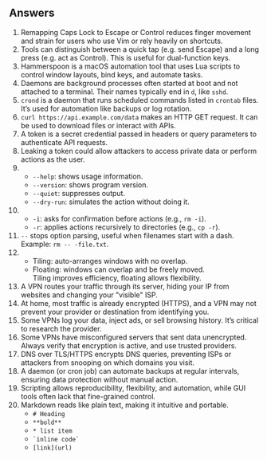 ## Answers

1. Remapping Caps Lock to Escape or Control reduces finger movement and strain for users who use Vim or rely heavily on shortcuts.
2. Tools can distinguish between a quick tap (e.g. send Escape) and a long press (e.g. act as Control). This is useful for dual-function keys.
3. Hammerspoon is a macOS automation tool that uses Lua scripts to control window layouts, bind keys, and automate tasks.
4. Daemons are background processes often started at boot and not attached to a terminal. Their names typically end in `d`, like `sshd`.
5. `crond` is a daemon that runs scheduled commands listed in `crontab` files. It’s used for automation like backups or log rotation.
6. `curl https://api.example.com/data` makes an HTTP GET request. It can be used to download files or interact with APIs.
7. A token is a secret credential passed in headers or query parameters to authenticate API requests.
8. Leaking a token could allow attackers to access private data or perform actions as the user.
9. - `--help`: shows usage information.  
   - `--version`: shows program version.  
   - `--quiet`: suppresses output.  
   - `--dry-run`: simulates the action without doing it.
10. - `-i`: asks for confirmation before actions (e.g., `rm -i`).  
    - `-r`: applies actions recursively to directories (e.g., `cp -r`).
11. `--` stops option parsing, useful when filenames start with a dash. Example: `rm -- -file.txt`.
12. - Tiling: auto-arranges windows with no overlap.  
    - Floating: windows can overlap and be freely moved.  
    Tiling improves efficiency, floating allows flexibility.
13. A VPN routes your traffic through its server, hiding your IP from websites and changing your "visible" ISP.
14. At home, most traffic is already encrypted (HTTPS), and a VPN may not prevent your provider or destination from identifying you.
15. Some VPNs log your data, inject ads, or sell browsing history. It’s critical to research the provider.
16. Some VPNs have misconfigured servers that sent data unencrypted. Always verify that encryption is active, and use trusted providers.
17. DNS over TLS/HTTPS encrypts DNS queries, preventing ISPs or attackers from snooping on which domains you visit.
18. A daemon (or cron job) can automate backups at regular intervals, ensuring data protection without manual action.
19. Scripting allows reproducibility, flexibility, and automation, while GUI tools often lack that fine-grained control.
20. Markdown reads like plain text, making it intuitive and portable.
    - `# Heading`  
    - `**bold**`  
    - `* list item`  
    - `` `inline code` ``  
    - `[link](url)`  

